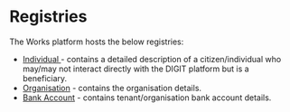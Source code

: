 # Registries

The Works platform hosts the below registries:

* [Individual ](individual.md)- contains a detailed description of a citizen/individual who may/may not interact directly with the DIGIT platform but is a beneficiary.
* [Organisation](../../../../architecture/common-services/organisation-service/organisation-technical-docs.md) - contains the organisation details.
* [Bank Account](../../../../architecture/low-level-design/registries/bank-account.md) - contains tenant/organisation bank account details.
